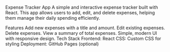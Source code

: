 Expense Tracker App
A simple and interactive expense tracker built with React. This app allows users to add, edit, and delete expenses, helping them manage their daily spending efficiently.

Features
Add new expenses with a title and amount.
Edit existing expenses.
Delete expenses.
View a summary of total expenses.
Simple, modern UI with responsive design.
Tech Stack
Frontend: React
CSS: Custom CSS for styling
Deployment: GitHub Pages (optional)
